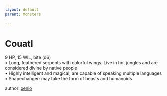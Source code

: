 ```yaml
---
layout: default
parent: Monsters 
   
--- 
```

# Couatl
9 HP, 15 WIL, bite (d6)  
• Long, feathered serpents with colorful wings. Live in hot jungles and are considered divine by native people  
• Highly intelligent and magical, are capable of speaking multiple languages  
• Shapechanger: may take the form of beasts and humanoids  




author: [xenio](https://xenioinabottle.blogspot.com/2021/02/classic-monsters-for-cairnito-part-1.html) 


